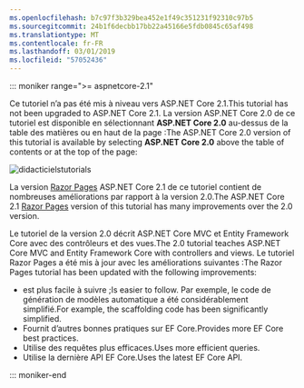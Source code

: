 ```yaml
---
ms.openlocfilehash: b7c97f3b329bea452e1f49c351231f92310c97b5
ms.sourcegitcommit: 24b1f6decbb17bb22a45166e5fdb0845c65af498
ms.translationtype: MT
ms.contentlocale: fr-FR
ms.lasthandoff: 03/01/2019
ms.locfileid: "57052436"
---
```

::: moniker range=">= aspnetcore-2.1"

<span data-ttu-id="b3688-101">Ce tutoriel n’a pas été mis à niveau vers ASP.NET Core 2.1.</span><span class="sxs-lookup"><span data-stu-id="b3688-101">This tutorial has not been upgraded to ASP.NET Core 2.1.</span></span> <span data-ttu-id="b3688-102">La version ASP.NET Core 2.0 de ce tutoriel est disponible en sélectionnant **ASP.NET Core 2.0** au-dessus de la table des matières ou en haut de la page :</span><span class="sxs-lookup"><span data-stu-id="b3688-102">The ASP.NET Core 2.0 version of this tutorial is available by selecting **ASP.NET Core 2.0** above the table of contents or at the top of the page:</span></span>

![<span data-ttu-id="b3688-103">didacticiels</span><span class="sxs-lookup"><span data-stu-id="b3688-103">tutorials</span></span> ](~//data/ef-rp/read-related-data/_static/2.1.png)

<span data-ttu-id="b3688-104">La version [Razor Pages](xref:data/ef-rp/intro) ASP.NET Core 2.1 de ce tutoriel contient de nombreuses améliorations par rapport à la version 2.0.</span><span class="sxs-lookup"><span data-stu-id="b3688-104">The ASP.NET Core 2.1 [Razor Pages](xref:data/ef-rp/intro) version of this tutorial has many improvements over the 2.0 version.</span></span>

<span data-ttu-id="b3688-105">Le tutoriel de la version 2.0 décrit ASP.NET Core MVC et Entity Framework Core avec des contrôleurs et des vues.</span><span class="sxs-lookup"><span data-stu-id="b3688-105">The 2.0 tutorial teaches ASP.NET Core MVC and Entity Framework Core with controllers and views.</span></span> <span data-ttu-id="b3688-106">Le tutoriel Razor Pages a été mis à jour avec les améliorations suivantes :</span><span class="sxs-lookup"><span data-stu-id="b3688-106">The Razor Pages tutorial has been updated with the following improvements:</span></span>

* <span data-ttu-id="b3688-107">est plus facile à suivre ;</span><span class="sxs-lookup"><span data-stu-id="b3688-107">Is easier to follow.</span></span> <span data-ttu-id="b3688-108">Par exemple, le code de génération de modèles automatique a été considérablement simplifié.</span><span class="sxs-lookup"><span data-stu-id="b3688-108">For example, the scaffolding code has been significantly simplified.</span></span>
* <span data-ttu-id="b3688-109">Fournit d’autres bonnes pratiques sur EF Core.</span><span class="sxs-lookup"><span data-stu-id="b3688-109">Provides more EF Core best practices.</span></span>
* <span data-ttu-id="b3688-110">Utilise des requêtes plus efficaces.</span><span class="sxs-lookup"><span data-stu-id="b3688-110">Uses more efficient queries.</span></span>
* <span data-ttu-id="b3688-111">Utilise la dernière API EF Core.</span><span class="sxs-lookup"><span data-stu-id="b3688-111">Uses the latest EF Core API.</span></span>

::: moniker-end
